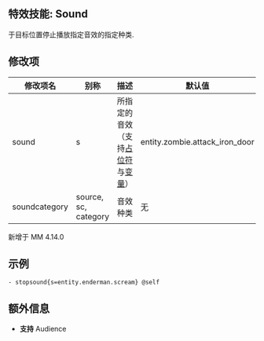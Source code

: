 特效技能: Sound
--------------------------

于目标位置停止播放指定音效的指定种类.

修改项
----------

| 修改项名 | 别称    | 描述                                                                                                    | 默认值 |
|-----------|------------|----------------------------------------------------------------------------------------------------------------|---------------|
| sound            | s     | 所指定的音效（支持[占位符](/技能/占位符)与[变量](/技能/变量)） | entity.zombie.attack_iron_door |
| soundcategory    | source, sc, category    | 音效种类 | 无     |

新增于 MM 4.14.0

示例
--------

```
- stopsound{s=entity.enderman.scream} @self
```

额外信息
------

- **支持** Audience